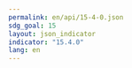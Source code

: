 ```yaml
---
permalink: en/api/15-4-0.json
sdg_goal: 15
layout: json_indicator
indicator: "15.4.0"
lang: en
---
```

